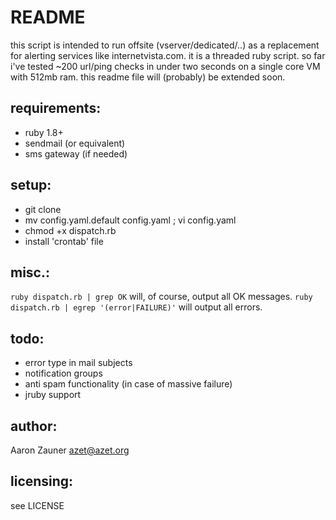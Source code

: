 README
======

this script is intended to run offsite (vserver/dedicated/..) as a replacement for alerting services like internetvista.com.
it is a threaded ruby script. so far i've tested ~200 url/ping checks in under two seconds on a single core VM with 512mb ram.
this readme file will (probably) be extended soon.


requirements:
-------------
- ruby 1.8+
- sendmail (or equivalent)
- sms gateway (if needed)


setup:
------
- git clone
- mv config.yaml.default config.yaml ; vi config.yaml
- chmod +x dispatch.rb
- install 'crontab' file


misc.:
------
`ruby dispatch.rb | grep OK` will, of course, output all OK messages.
`ruby dispatch.rb | egrep '(error|FAILURE)'` will output all errors.


todo:
-----
- error type in mail subjects
- notification groups
- anti spam functionality (in case of massive failure)
- jruby support


author:
-------
Aaron <azet> Zauner
azet@azet.org


licensing:
----------
see LICENSE